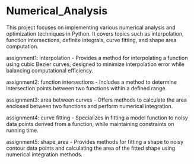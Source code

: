 # Numerical_Analysis
This project focuses on implementing various numerical analysis and optimization techniques in Python. It covers topics such as interpolation, function intersections, definite integrals, curve fitting, and shape area computation.

assignment1: interpolation - Provides a method for interpolating a function using cubic Bezier curves, designed to minimize interpolation error while balancing computational efficiency.

assignment2: function intersections - Includes a method to determine intersection points between two functions within a defined range.

assignment3: area between curves - Offers methods to calculate the area enclosed between two functions and perform numerical integration.

assignment4: curve fitting - Specializes in fitting a model function to noisy data points derived from a function, while maintaining constraints on running time.

assignment5: shape_area - Provides methods for fitting a shape to noisy contour data points and calculating the area of the fitted shape using numerical integration methods.
